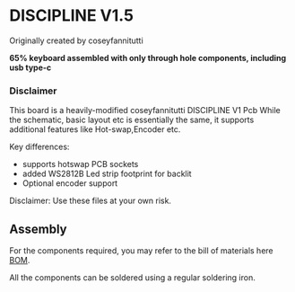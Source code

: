 # DISCIPLINE V1.5
Originally created by coseyfannitutti 

**65% keyboard assembled with only through hole components, including usb type-c**

### Disclaimer
This board is a heavily-modified coseyfannitutti DISCIPLINE V1 Pcb While the schematic, basic layout etc is essentially the same, it supports additional features like Hot-swap,Encoder etc.

Key differences:
- supports hotswap PCB sockets
- added WS2812B Led strip footprint for backlit 
- Optional encoder support

Disclaimer: Use these files at your own risk.

## Assembly
For the components required, you may refer to the bill of materials here [BOM](https://octopart.com/bom-tool/W4rybyut).

All the components can be soldered using a regular soldering iron.
